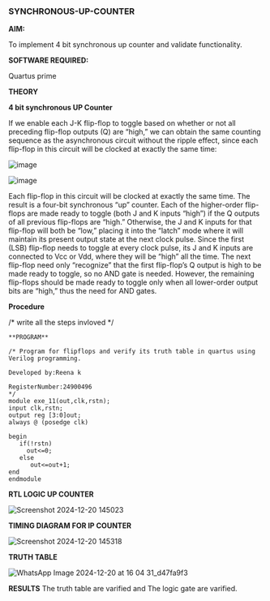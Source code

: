 ### SYNCHRONOUS-UP-COUNTER

**AIM:**

To implement 4 bit synchronous up counter and validate functionality.

**SOFTWARE REQUIRED:**

Quartus prime

**THEORY**

**4 bit synchronous UP Counter**

If we enable each J-K flip-flop to toggle based on whether or not all preceding flip-flop outputs (Q) are “high,” we can obtain the same counting sequence as the asynchronous circuit without the ripple effect, since each flip-flop in this circuit will be clocked at exactly the same time:

![image](https://github.com/naavaneetha/SYNCHRONOUS-UP-COUNTER/assets/154305477/d5db3fa0-e413-404c-b80e-b2f39d82e7e8)


![image](https://github.com/naavaneetha/SYNCHRONOUS-UP-COUNTER/assets/154305477/52cb61eb-d04b-442d-810c-31185a68410b)

Each flip-flop in this circuit will be clocked at exactly the same time.
The result is a four-bit synchronous “up” counter. Each of the higher-order flip-flops are made ready to toggle (both J and K inputs “high”) if the Q outputs of all previous flip-flops are “high.”
Otherwise, the J and K inputs for that flip-flop will both be “low,” placing it into the “latch” mode where it will maintain its present output state at the next clock pulse.
Since the first (LSB) flip-flop needs to toggle at every clock pulse, its J and K inputs are connected to Vcc or Vdd, where they will be “high” all the time.
The next flip-flop need only “recognize” that the first flip-flop’s Q output is high to be made ready to toggle, so no AND gate is needed.
However, the remaining flip-flops should be made ready to toggle only when all lower-order output bits are “high,” thus the need for AND gates.

**Procedure**

/* write all the steps invloved */
```
**PROGRAM**

/* Program for flipflops and verify its truth table in quartus using Verilog programming. 

Developed by:Reena k

RegisterNumber:24900496
*/
module exe_11(out,clk,rstn);
input clk,rstn;
output reg [3:0]out;
always @ (posedge clk)
   
begin
   if(!rstn)
     out<=0;
   else
	  out<=out+1;
end
endmodule
```
**RTL LOGIC UP COUNTER**

![Screenshot 2024-12-20 145023](https://github.com/user-attachments/assets/4a9a176a-f179-477f-889f-62a669393027)


**TIMING DIAGRAM FOR IP COUNTER**

![Screenshot 2024-12-20 145318](https://github.com/user-attachments/assets/c2f355ba-af29-4ed7-ade7-df723c6af67b)


**TRUTH TABLE**

![WhatsApp Image 2024-12-20 at 16 04 31_d47fa9f3](https://github.com/user-attachments/assets/453c185a-96fa-4536-b3c3-0ee61bb95a83)


**RESULTS**
The truth table are varified and The logic gate are varified.
